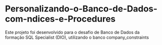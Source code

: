 # Personalizando-o-Banco-de-Dados-com-ndices-e-Procedures
Este projeto foi desenvolvido para o desafio de Banco de Dados da formação SQL Specialist (DIO), utilizando o banco company_constraints
